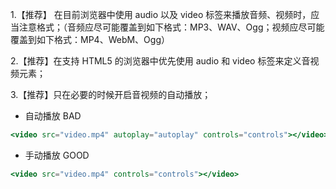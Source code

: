 1.【推荐】 在目前浏览器中使用 audio 以及 video 标签来播放音频、视频时，应当注意格式；（音频应尽可能覆盖到如下格式：MP3、WAV、Ogg；视频应尽可能覆盖到如下格式：MP4、WebM、Ogg）

2.【推荐】在支持 HTML5 的浏览器中优先使用 audio 和 video 标签来定义音视频元素；


3.【推荐】只在必要的时候开启音视频的自动播放；

- 自动播放 <Badge type="error">BAD</Badge>

```jsx | pure
<video src="video.mp4" autoplay="autoplay" controls="controls"></video>
```

- 手动播放 <Badge type="success">GOOD</Badge>

```jsx | pure
<video src="video.mp4" controls="controls"></video>
```

